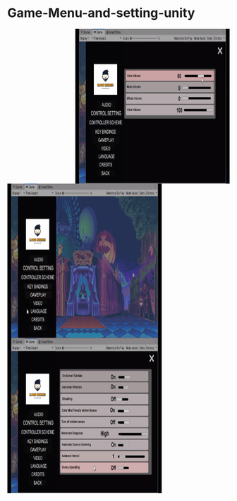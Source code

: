 # Game-Menu-and-setting-unity
<p >
  <img src="https://github.com/faiz28/Game-Menu-and-setting-unity/blob/master/Screenshot%20from%202020-04-14%2013-26-58.png" height="350" width="350" align="right">
  <img src="https://github.com/faiz28/Game-Menu-and-setting-unity/blob/master/Screenshot%20from%202020-04-14%2013-27-05.png" height="350" width="350" align="left">
</p>
<p >

  <img src="https://github.com/faiz28/Game-Menu-and-setting-unity/blob/master/Screenshot%20from%202020-04-14%2013-27-18.png" height="350" width="350" align="left">
</p>


